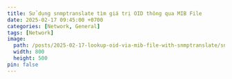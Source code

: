 ```yaml
---
title: Sử dụng snmptranslate tìm giá trị OID thông qua MIB File
date: 2025-02-17 09:45:00 +0700
categories: [Network, General]
tags: [Network]
image:
  path: /posts/2025-02-17-lookup-oid-via-mib-file-with-snmptranslate/snmp.jpg
  width: 800
  height: 500
pin: false
---
```


